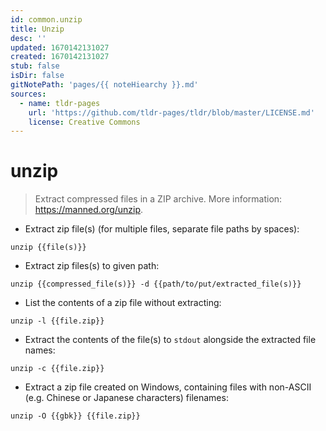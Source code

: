 ```yaml
---
id: common.unzip
title: Unzip
desc: ''
updated: 1670142131027
created: 1670142131027
stub: false
isDir: false
gitNotePath: 'pages/{{ noteHiearchy }}.md'
sources:
  - name: tldr-pages
    url: 'https://github.com/tldr-pages/tldr/blob/master/LICENSE.md'
    license: Creative Commons
---
```

# unzip

> Extract compressed files in a ZIP archive.
> More information: <https://manned.org/unzip>.

- Extract zip file(s) (for multiple files, separate file paths by spaces):

`unzip {{file(s)}}`

- Extract zip files(s) to given path:

`unzip {{compressed_file(s)}} -d {{path/to/put/extracted_file(s)}}`

- List the contents of a zip file without extracting:

`unzip -l {{file.zip}}`

- Extract the contents of the file(s) to `stdout` alongside the extracted file names:

`unzip -c {{file.zip}}`

- Extract a zip file created on Windows, containing files with non-ASCII (e.g. Chinese or Japanese characters) filenames:

`unzip -O {{gbk}} {{file.zip}}`

